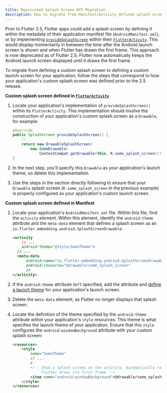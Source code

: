 ```yaml
---
title: Deprecated Splash Screen API Migration
description: How to migrate from Manifest/Activity defined splash screen.
---
```


Prior to Flutter 2.5, Flutter apps could add a splash
screen by defining it within the metadata of their application manifest file
(`AndroidManifest.xml`), or by implementing [`provideSplashScreen`][] within
their [`FlutterActivity`][]. This would display momentarily in between
the time after the Android launch screen is shown and when Flutter has
drawn the first frame. This approach is now deprecated as of Flutter 2.5;
Flutter now automatically keeps the Android launch screen displayed
until it draws the first frame.

To migrate from defining a custom splash screen to defining a custom
launch screen for your application, follow the steps that correspond
to how your application's custom splash screen was defined
prior to the 2.5 release.

**Custom splash screen defined in [`FlutterActivity`][]**

1. Locate your application's implementation of `provideSplashScreen()`
   within its `FlutterActivity`. This implementation should involve
   the construction of your application's custom splash screen
   as a `Drawable`, for example:

   ```java
   @Override
   public SplashScreen provideSplashScreen() {
       // ...
       return new DrawableSplashScreen(
           new SomeDrawable(
               ContextCompat.getDrawable(this, R.some_splash_screen)));
   }
   ```

2. In the next step, you'll specify this `Drawable` as your application's
    launch theme, so delete this implementation.

3. Use the steps in the section directly following to ensure that your
   `Drawable` splash screen (`R.some_splash_screen` in the previous example)
   is properly configured as your application's custom launch screen.

**Custom splash screen defined in Manifest**

1. Locate your application's `AndroidManifest.xml` file.
   Within this file, find the `activity` element.
   Within this element, identify the `android:theme` attribute
   and the `meta-data` element that defines
   a splash screen as an
   `io.flutter.embedding.android.SplashScreenDrawable`:

   ```xml
   <activity
       // ...
       android:theme="@style/SomeTheme">
     // ...
     <meta-data
         android:name="io.flutter.embedding.android.SplashScreenDrawable"
         android:resource="@drawable/some_splash_screen"
         />
   </activity>
   ```

2. If the `android:theme` attribute isn't specified, add the attribute and
   [define a launch theme][] for your application's launch screen.

3. Delete the `meta-data` element, as Flutter no longer
   displays that splash screen.

4. Locate the definition of the theme specified by the `android:theme` attribute
   within your application's `style` resources. This theme is what specifies the
   launch theme of your application. Ensure that this `style` configures the
   `android:windowBackground` attribute with your custom splash screen:

   ```xml
   <resources>
       <style
           name="SomeTheme"
           // ...
           >
           <!-- Show a splash screen on the activity. Automatically removed when
                Flutter draws its first frame -->
           <item name="android:windowBackground">@drawable/some_splash_screen</item>
       </style>
   </resources>
   ```

[`provideSplashScreen`]: {{site.api}}/javadoc/io/flutter/embedding/android/SplashScreenProvider.html#provideSplashScreen--
[`FlutterActivity`]: {{site.api}}/javadoc/io/flutter/embedding/android/FlutterActivity.html
[define a launch theme]:  {{site.url}}/development/ui/advanced/splash-screen?tab=android-splash-alignment-kotlin-tab#initializing-the-app
